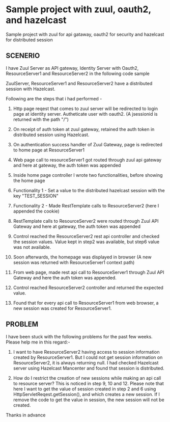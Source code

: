 # Sample project with zuul, oauth2, and hazelcast
Sample project with zuul for api gataway, oauth2 for security and hazelcast for distributed session

SCENERIO
--------------------------------------------------------------------------------------------------
I have Zuul Server as API gateway, Identity Server with Oauth2, ResourceServer1 and ResourceServer2 in the following code sample

ZuulServer, ResourceServer1 and ResourceServer2 have a distributed session with Hazelcast.

Following are the steps that i had performed - 
1. Http page reqest that comes to zuul server will be redirected to login page at identity server. Autheticate user with oauth2. (A jsessionid is returned with the path "/")

2. On receipt of auth token at zuul gateway, retained the auth token in distributed session using Hazelcast.

3. On authentication success handler of Zuul Gateway, page is redirected to home page at ResourceServer1

4. Web page call to resourceServer1 got routed through zuul api gateway and here at gateway, the auth token was appended

5. Inside home page controller I wrote two functionalities, before showing the home page

6. Functionality 1 - Set a value to the distributed hazelcast session with the key "TEST_SESSION"

7. Functionality 2 - Made RestTemplate calls to ResourceServer2 (here I appended the cookie)

8. RestTemplate calls to ResourceServer2 were routed through Zuul API Gateway and here at gateway, the auth token was appended

9. Control reached the ResourceServer2 rest api controller and checked the session values. Value kept in step2 was available, but step6 value was not available.

10. Soon afterwards, the homepage was displayed in browser (A new session was returned with ResourceServer1 context path)

11. From web page, made rest api call to ResourceServer1 through Zuul API Gateway and here the auth token was appended.

12. Control reached ResourceServer2 controller and returned the expected value.

13. Found that for every api call to ResourceServer1 from web browser, a new session was created for ResourceServer1.

PROBLEM
-------------------------------------------------------------------------------------------------------------
I have been stuck with the following problems for the past few weeks. Please help me in this regard:- 

1. I want to have ResourceServer2 having access to session information created by ResourceServer1. But I could not get session information on ResourceServer2, it is always returning null. I had checked Hazelcast server using Hazelcast Mancenter and found that session is distributed.

2. How do I restrict the creation of new sessions while making an api call to resource server? This is noticed in step 9, 10 and 12. Please note that here I want to get the value of session created in step 2 and 6 using HttpServletReqest.getSession(), and which creates a new session. If I remove the code to get the value in session,  the new session will not be created. 

Thanks in advance
